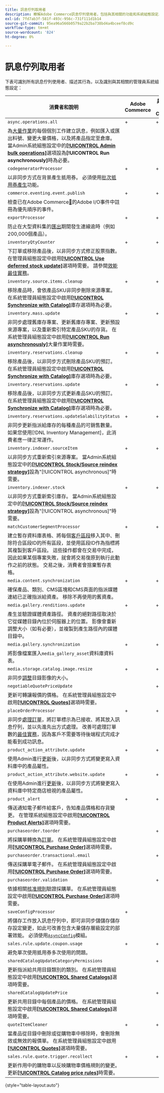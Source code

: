 ```yaml
---
title: 訊息佇列取用者
description: 瞭解Adobe Commerce訊息佇列使用者，包括與其相關的功能和系統組態設定。
exl-id: 7fd7ab3f-581f-493c-956c-731f111d1b14
source-git-commit: 95ea96a566b0579a22b2ba738bd4a4bceef8cd9c
workflow-type: tm+mt
source-wordcount: '824'
ht-degree: 0%

---
```


# 訊息佇列取用者

下表可識別所有訊息佇列使用者、描述其行為，以及識別與其相關的管理員系統組態設定：

| 消費者和說明 | Adobe Commerce | 具有B2B的Adobe Commerce | Magento Open Source |
|----------------------------------------------------------------------------------------------------------------------------------------------------------------------------------------------------------------------------------------------------------------------------------------------------------------------------------------------------------------------------------------------------------------------------------------------------------------------------------------------------------------------------------------------|----------------|-------------------------|---------------------|
| `async.operations.all` | + | + | + |
| 為[大量作業](https://developer.adobe.com/commerce/php/development/components/message-queues/bulk-operations/)的每個個別工作建立訊息，例如匯入或匯出料號、變更大量價格，以及將產品指定至倉庫。 當Admin系統組態設定中的&#x200B;[**[!UICONTROL Admin bulk operations]**](https://experienceleague.adobe.com/zh-hant/docs/commerce-admin/config/catalog/inventory#admin-bulk-operations)選項設為&#x200B;**[!UICONTROL Run asynchronously]**&#x200B;時為必要。 |                |                         |                     |
| `codegeneratorProcessor` | + | + | + |
| 以非同步方式在背景產生抵用券。 必須使用[批次抵用券產生](https://experienceleague.adobe.com/docs/commerce-admin/marketing/promotions/cart-rules/price-rules-cart-coupon.html?lang=zh-Hant#method-2%3A-generate-a-batch-of-coupons)功能。 |                |                         |                     |
| `commerce.eventing.event.publish` | + | + |                     |
| 檢查已在Adobe Commerce[&#128279;](https://developer.adobe.com/commerce/events/get-started/)的Adobe I/O事件中註冊為優先順序的事件。 |
| `exportProcessor` | + | + | + |
| 防止在大型資料集的[匯出](https://experienceleague.adobe.com/docs/commerce-admin/systems/data-transfer/data-export.html?lang=zh-Hant)期間發生連線逾時（例如200,000個產品）。 |                |                         |                     |
| `inventoryQtyCounter` | + | + |                     |
| 下訂單或移除產品後，以非同步方式修正股票指數。 在管理員組態設定中啟用&#x200B;[**[!UICONTROL Use deferred stock update]**](https://experienceleague.adobe.com/zh-hant/docs/commerce-admin/config/catalog/inventory#product-stock-options)選項時需要。 請參閱[效能最佳實務](https://experienceleague.adobe.com/docs/commerce-operations/performance-best-practices/configuration.html?lang=zh-Hant#deferred-stock-update)。 |                |                         |                     |
| `inventory.source.items.cleanup` | + | + | + |
| 移除產品時，會依產品SKU非同步刪除來源專案。 在系統管理員組態設定中啟用&#x200B;[**[!UICONTROL Synchronize with Catalog]**](https://experienceleague.adobe.com/zh-hant/docs/commerce-admin/config/catalog/inventory)庫存選項時為必要。 |                |                         |                     |
| `inventory.mass.update` | + | + | + |
| 非同步處理舊庫存專案、更新舊庫存專案、更新預設來源專案，以及重新索引特定產品SKU的存貨。 在系統管理員組態設定中啟用&#x200B;[**[!UICONTROL Run asynchronously]**](https://experienceleague.adobe.com/zh-hant/docs/commerce-admin/config/catalog/inventory#admin-bulk-operations)大量作業時需要。 |                |                         |                     |
| `inventory.reservations.cleanup` | + | + | + |
| 移除產品後，以非同步方式刪除產品SKU的預訂。 在系統管理員組態設定中啟用&#x200B;[**[!UICONTROL Synchronize with Catalog]**](https://experienceleague.adobe.com/zh-hant/docs/commerce-admin/config/catalog/inventory)庫存選項時為必要。 |                |                         |                     |
| `inventory.reservations.update` | + | + | + |
| 移除產品後，以非同步方式更新產品SKU的預訂。 在系統管理員組態設定中啟用&#x200B;[**[!UICONTROL Synchronize with Catalog]**](https://experienceleague.adobe.com/zh-hant/docs/commerce-admin/config/catalog/inventory)庫存選項時為必要。 |                |                         |                     |
| `inventory.reservations.updateSalabilityStatus` | + | + | + |
| 非同步更新指派給庫存的每種產品的可銷售數量。 如果您使用[!DNL Inventory Management]，此消費者應一律正常運作。 |                |                         |                     |
| `inventory.indexer.sourceItem` | + | + | + |
| 以非同步方式重新索引來源專案。 當Admin系統組態設定中的&#x200B;[**[!UICONTROL Stock/Source reindex strategy]**](https://experienceleague.adobe.com/zh-hant/docs/commerce-admin/config/catalog/inventory#inventory-indexer-settings)設為&quot;[!UICONTROL asynchronous]&quot;時需要。 |                |                         |                     |
| `inventory.indexer.stock` | + | + | + |
| 以非同步方式重新索引庫存。 當Admin系統組態設定中的&#x200B;[**[!UICONTROL Stock/Source reindex strategy]**](https://experienceleague.adobe.com/zh-hant/docs/commerce-admin/config/catalog/inventory#inventory-indexer-settings)設為&quot;[!UICONTROL asynchronous]&quot;時需要。 |                |                         |                     |
| `matchCustomerSegmentProcessor` | + | + |                     |
| 建立暫存資料庫表格、將每個[客戶區段](https://experienceleague.adobe.com/zh-hant/docs/commerce-admin/customers/segments/customer-segments)移入其中、刪除符合區段ID的所有區段，並使用區段ID作為指標將其複製到客戶區段。 這些操作都會在交易中完成，因此如果某個專案失敗，就會將交易復原到執行此動作之前的狀態。 交易之後，消費者會捨棄暫存表格。 |                |                         |                     |
| `media.content.synchronization` | + | + | + |
| 確保產品、類別、CMS區塊和CMS頁面的指派媒體連結已正確指派給資產。 移除不再使用的舊資產。 |                |                         |                     |
| `media.gallery.renditions.update` | + | + | + |
| 產生並驗證媒體資產路徑。 資產的絕對路徑取決於它從媒體目錄內位於伺服器上的位置。 影像會重新調整大小（如有必要），並複製到產生路徑內的媒體目錄中。 |                |                         |                     |
| `media.gallery.synchronization` | + | + | + |
| 將影像檔案匯入`media_gallery_asset`資料庫資料表。 |                |                         |                     |
| `media.storage.catalog.image.resize` | + | + | + |
| 非同步[調整](https://developer.adobe.com/commerce/frontend-core/guide/themes/configure/#resize-catalog-images)目錄影像的大小。 |                |                         |                     |
| `negotiableQuotePriceUpdate` |                | + |                     |
| 更新可轉讓報價的價格。 在系統管理員組態設定中啟用&#x200B;[**[!UICONTROL Quotes]**](https://experienceleague.adobe.com/zh-hant/docs/commerce-admin/b2b/quotes/quotes)選項時需要。 |                |                         |                     |
| `placeOrderProcessor` | + | + |                     |
| 非同步[處理訂單](https://developer.adobe.com/commerce/php/module-reference/module-async-order/)，將訂單標示為已接收、將其放入訊息佇列，並以先進先出方式處理。 改善可處理訂單數的[最佳實務](../../implementation-playbook/best-practices/maintenance/order-processing-configuration.md)，因為客戶不需要等待後端程式完成才能看到成功訊息。 |                |                         |                     |
| `product_action_attribute.update` | + | + | + |
| 使用Admin進行[更新](https://experienceleague.adobe.com/docs/commerce-admin/catalog/product-attributes/create/bulk-product-attribute-update.html?lang=zh-Hant)後，以非同步方式將變更寫入資料庫中的產品屬性。 |                |                         |                     |
| `product_action_attribute.website.update` | + | + | + |
| 在使用Admin進行[更新](https://experienceleague.adobe.com/docs/commerce-admin/catalog/product-attributes/create/bulk-product-attribute-update.html?lang=zh-Hant)後，以非同步方式將變更寫入資料庫中特定商店檢視的產品屬性。 |                |                         |                     |
| `product_alert` | + | + | + |
| 傳送通知電子郵件給客戶，告知產品價格和存貨變更。 在管理系統組態設定中啟用&#x200B;[**[!UICONTROL Product Alerts]**](https://experienceleague.adobe.com/docs/commerce-admin/inventory/configuration/product-alerts/alert-setup.html?lang=zh-Hant)選項時需要。 |                |                         |                     |
| `purchaseorder.toorder` |                | + |                     |
| 將採購單轉換為[訂單](https://experienceleague.adobe.com/zh-hant/docs/commerce-admin/b2b/purchase-orders/purchase-order-flow#approval-rules)。 在系統管理員組態設定中啟用&#x200B;[**[!UICONTROL Purchase Order]**](https://experienceleague.adobe.com/docs/commerce-admin/b2b/purchase-orders/purchase-order-flow.html?lang=zh-Hant)選項時需要。 |                |                         |                     |
| `purchaseorder.transactional.email` |                | + |                     |
| 傳送採購單電子郵件。 在系統管理員組態設定中啟用&#x200B;[**[!UICONTROL Purchase Order]**](https://experienceleague.adobe.com/docs/commerce-admin/b2b/purchase-orders/purchase-order-flow.html?lang=zh-Hant)選項時需要。 |                |                         |                     |
| `purchaseorder.validation` |                | + |                     |
| 依據相關[核准規則](https://experienceleague.adobe.com/zh-hant/docs/commerce-admin/b2b/purchase-orders/account-dashboard-approval-rules)驗證採購單。 在系統管理員組態設定中啟用&#x200B;[**[!UICONTROL Purchase Order]**](https://experienceleague.adobe.com/docs/commerce-admin/b2b/purchase-orders/purchase-order-flow.html?lang=zh-Hant)選項時需要。 |                |                         |                     |
| `saveConfigProcessor` | + |                         | + |
| 將儲存工作放入訊息佇列中，即可非同步儲儲存儲存存設定變更，如此可改善包含大量儲存層級設定的部署效能。 必須使用[`AsyncConfig`](../../performance/configuration.md#asynchronous-configuration-save)模組。 |                |                         |                     |
| `sales.rule.update.coupon.usage` | + | + | + |
| 避免單次使用抵用券多次使用的問題。 |                |                         |                     |
| `sharedCatalogUpdateCategoryPermissions` |                | + |                     |
| 更新指派給共用目錄類別的類別。 在系統管理員組態設定中啟用&#x200B;[**[!UICONTROL Shared Catalogs]**](https://experienceleague.adobe.com/zh-hant/docs/commerce-admin/b2b/shared-catalogs/catalog-shared)選項時需要。 |                |                         |                     |
| `sharedCatalogUpdatePrice` |                | + |                     |
| 更新共用目錄中每個產品的價格。 在系統管理員組態設定中啟用&#x200B;[**[!UICONTROL Shared Catalogs]**](https://experienceleague.adobe.com/zh-hant/docs/commerce-admin/b2b/shared-catalogs/catalog-shared)選項時需要。 |                |                         |                     |
| `quoteItemCleaner` | + | + |                     |
| 當產品從目錄中刪除或從購物車中移除時，會刪除無效或無效的報價單。 在系統管理員組態設定中啟用&#x200B;[**[!UICONTROL Quotes]**](https://experienceleague.adobe.com/zh-hant/docs/commerce-admin/b2b/quotes/quotes)選項時需要。 |                |                         |                     |
| `sales.rule.quote.trigger.recollect` | + | + | + |
| 更新作用中的購物車以反映購物車價格規則的變更。 更新&#x200B;[**[!UICONTROL Catalog price rules]**](https://experienceleague.adobe.com/docs/commerce-admin/marketing/promotions/catalog-rules/price-rules-catalog.html?lang=zh-Hant)時需要。 |                |                         |                     |

{style="table-layout:auto"}
